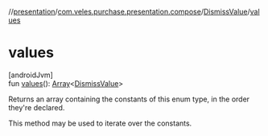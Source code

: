 //[presentation](../../../index.md)/[com.veles.purchase.presentation.compose](../index.md)/[DismissValue](index.md)/[values](values.md)

# values

[androidJvm]\
fun [values](values.md)(): [Array](https://kotlinlang.org/api/latest/jvm/stdlib/kotlin/-array/index.html)&lt;[DismissValue](index.md)&gt;

Returns an array containing the constants of this enum type, in the order they're declared.

This method may be used to iterate over the constants.

